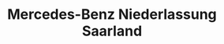 ---
title: "Mercedes-Benz Niederlassung Saarland"
url: /neunkirchen/mercedes-benz-niederlassung-saarland/
shop: Autohaus
---